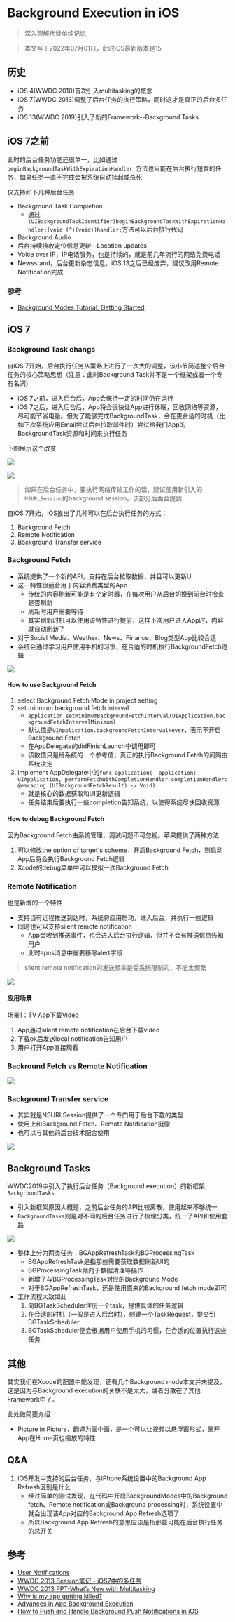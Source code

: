 # Background Execution in iOS

> 深入理解代替单纯记忆

> 本文写于2022年07月01日，此时iOS最新版本是15

## 历史
- iOS 4(WWDC 2010)首次引入multitasking的概念
- iOS 7(WWDC 2013)调整了后台任务的执行策略，同时这才是真正的后台多任务
- iOS 13(WWDC 2019)引入了新的Framework--Background Tasks

## iOS 7之前

此时的后台任务功能还很单一，比如通过`beginBackgroundTaskWithExpirationHandler `方法也只能在后台执行短暂的任务，如果任务一直不完成会被系统自动挂起或杀死

仅支持如下几种后台任务

- Background Task Completion
	- 通过`- (UIBackgroundTaskIdentifier)beginBackgroundTaskWithExpirationHandler:(void (^)(void))handler;`方法可以后台执行代码
- Background Audio
- 后台持续接收定位信息更新--Location updates
- Voice over IP，IP电话服务，也是持续的，就是前几年流行的网络免费电话
- Newsstand，后台更新杂志信息。iOS 13之后已经废弃，建议改用Remote Notification完成

### 参考
- [Background Modes Tutorial: Getting Started](https://www.raywenderlich.com/5817-background-modes-tutorial-getting-started)

## iOS 7

### Background Task changs

自iOS 7开始，后台执行任务从策略上进行了一次大的调整，该小节简述整个后台任务的核心策略思想（注意：此时Background Task并不是一个框架或者一个专有名词）

- iOS 7之前，进入后台后，App会保持一定的时间仍在运行
- iOS 7之后，进入后台后，App将会很快让App进行休眠，回收网络等资源，尽可能节省电量。但为了能够完成BackgroundTask，会在更合适的时机（比如下次系统应用Email尝试后台拉取邮件时）尝试给我们App的BackgroundTask资源和时间来执行任务

下图展示这个改变

![](https://github.com/songgeb/I-Love-iOS/blob/master/Images/ios-multitask-backgroundtask-ios6.png?raw=true)

![](https://github.com/songgeb/I-Love-iOS/blob/master/Images/ios-multitask-backgroundtask-ios7.png?raw=true)

> 如果在后台任务中，要执行网络传输工作的话，建议使用新引入的`NSURLSession`的background session。该部分后面会提到

自iOS 7开始，iOS推出了几种可以在后台执行任务的方式：

1. Background Fetch
2. Remote Notification
3. Background Transfer service

### Background Fetch

- 系统提供了一个新的API，支持在后台拉取数据，并且可以更新UI
- 这一特性很适合用于内容消费类型的App
	- 传统的内容刷新可能是有个定时器，在每次用户从后台切换到前台时检查是否刷新
	- 刷新时用户需要等待
	- 其实刷新时机可以使用该特性进行提前，这样下次用户进入App时，内容就自动刷新了
- 对于Social Media、Weather、News、Finance、Blog类型App比较合适
- 系统会通过学习用户使用手机的习惯，在合适的时机执行BackgroundFetch逻辑

![](https://github.com/songgeb/I-Love-iOS/blob/master/Images/ios7-backgroundfetch.png?raw=true)

#### How to use Background Fetch

1. select Background Fetch Mode in project setting
2. set minmum background fetch interval
	- `application.setMinimumBackgroundFetchInterval(UIApplication.backgroundFetchIntervalMinimum)`
	- 默认值是`UIApplication.backgroundFetchIntervalNever`，表示不开启Background Fetch
	- 在AppDelegate的didFinishLaunch中调用即可
	- 该数值只是给系统的一个参考值，真正的执行Background Fetch的间隔由系统决定
3. implement AppDelegate中的`func application(_ application: UIApplication, performFetchWithCompletionHandler completionHandler: @escaping (UIBackgroundFetchResult) -> Void)`
	- 就是核心的数据获取和UI更新逻辑
	- 任务结束后要执行一些completion告知系统，以使得系统尽快回收资源

#### How to debug Background Fetch

因为Background Fetch由系统管理，调试问题不可忽视。苹果提供了两种方法

1. 可以修改the option of target's scheme，开启Background Fetch，则启动App后将会执行Background Fetch逻辑
2. Xcode的debug菜单中可以模拟一次Background Fetch

### Remote Notification

也是新增的一个特性

- 支持当有远程推送到达时，系统将应用启动，进入后台，并执行一些逻辑
- 同时也可以支持silent remote notification
	- App会收到推送事件，也会进入后台执行逻辑，但并不会有推送信息告知用户
	- 此时apns消息中需要移除alert字段

> silent remote notification的发送频率是受系统限制的，不能太频繁

![](https://github.com/songgeb/I-Love-iOS/blob/master/Images/ios-background-remotenotification.png?raw=true)

#### 应用场景

场景1：TV App下载Video

1. App通过silent remote notification在后台下载video
2. 下载ok后发送local notification告知用户
3. 用户打开App直接观看

### Backround Fetch vs Remote Notification

![](https://github.com/songgeb/I-Love-iOS/blob/master/Images/ios-backgroundfetch-vs-remotenotification.png?raw=true)

### Background Transfer service

- 其实就是NSURLSession提供了一个专门用于后台下载的类型
- 使用上和Background Fetch、Remote Notification挺像
- 也可以与其他的后台技术配合使用

![](https://github.com/songgeb/I-Love-iOS/blob/master/Images/ios-background-transfer-service.png?raw=true)

## Background Tasks

WWDC2019中引入了执行后台任务（Background execution）的新框架`BackgroundTasks`

- 引入新框架原因大概是，之前后台任务的API比较离散，使用起来不够统一
- `BackgroundTasks`则是对不同的后台任务进行了梳理分类，统一了API和使用套路

![](https://github.com/songgeb/I-Love-iOS/blob/master/Images/ios-backgroundtasks-structure.png?raw=true)

- 整体上分为两类任务：BGAppRefreshTask和BGProcessingTask
	- BGAppRefreshTask是指那些需要获取数据刷新UI的
	- BGProcessingTask倾向于数据清理等操作
	- 新增了与BGProcessingTask对应的Background Mode
	- 对于BGAppRefreshTask，还是使用原来的Background fetch mode即可
- 工作流程大致如此
	1. 向BGTaskScheduler注册一个task，提供具体的任务逻辑
	2. 在合适的时机（一般是进入后台时），创建一个TaskRequest，提交到BGTaskScheduler
	3. BGTaskScheduler便会根据用户使用手机的习惯，在合适的位置执行这些任务

## 其他

其实我们在Xcode的配置中能发现，还有几个Background mode本文并未提及，这是因为与Background execution的关联不是太大，或者分散在了其他Framework中了。

此处做简要介绍

- Picture in Picture，翻译为画中画，是一个可以让视频以悬浮窗形式，离开App在Home页也播放的特性

## Q&A
1. iOS开发中支持的后台任务，与iPhone系统设置中的Background App Refresh区别是什么
	- 经过简单的测试发现，在代码中开启BackgroundModes中的Background fetch、Remote notification或Background processing时，系统设置中就会出现该App对应的Background App Refresh选项了
	- 所以Background App Refresh的意思应该是指那些可能在后台执行任务的总开关

## 参考
- [User Notifications](https://developer.apple.com/documentation/usernotifications)
- [WWDC 2013 Session笔记 - iOS7中的多任务](https://onevcat.com/2013/08/ios7-background-multitask/)
- [WWDC 2013 PPT-What’s New with Multitasking](https://devstreaming-cdn.apple.com/videos/wwdc/2013/204xex2xvpdncz9kdb17lmfooh/204/204.pdf)
- [Why is my app getting killed?](https://developer.apple.com/videos/play/wwdc2020/10078/)
- [Advances in App Background Execution](https://developer.apple.com/videos/play/wwdc2019/707/)
- [How to Push and Handle Background Push Notifications in iOS](https://apnspush.com/how-to-push-background-notifications)